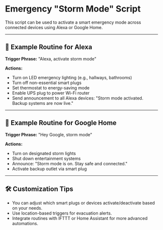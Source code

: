 # Emergency "Storm Mode" Script

This script can be used to activate a smart emergency mode across connected devices using Alexa or Google Home.

---

## 🔧 Example Routine for Alexa

**Trigger Phrase:** "Alexa, activate storm mode"

**Actions:**
- Turn on LED emergency lighting (e.g., hallways, bathrooms)
- Turn off non-essential smart plugs
- Set thermostat to energy-saving mode
- Enable UPS plug to power Wi-Fi router
- Send announcement to all Alexa devices: "Storm mode activated. Backup systems are now live."

---

## 🔧 Example Routine for Google Home

**Trigger Phrase:** "Hey Google, storm mode"

**Actions:**
- Turn on designated storm lights
- Shut down entertainment systems
- Announce: "Storm mode is on. Stay safe and connected."
- Activate backup outlet via smart plug

---

## 🛠️ Customization Tips
- You can adjust which smart plugs or devices activate/deactivate based on your needs.
- Use location-based triggers for evacuation alerts.
- Integrate routines with IFTTT or Home Assistant for more advanced automations.
